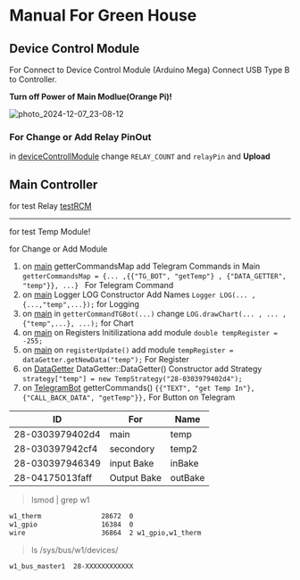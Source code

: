 #  Manual For Green House

## Device Control Module

For Connect to Device Control Module (Arduino Mega) Connect USB Type B to Controller. 

**Turn off Power of Main Modlue(Orange Pi)!**

![photo_2024-12-07_23-08-12](https://github.com/user-attachments/assets/dd9b4f2f-c5a1-43a2-8b79-8785d2c3cc9d)



### For Change or Add Relay PinOut
in [deviceControllModule](https://github.com/arturmart/GreenHose/blob/master/deviceControllModule/deviceControllModule.ino) change `RELAY_COUNT` and `relayPin` and **Upload**

## Main Controller

for test Relay [testRCM](https://github.com/arturmart/GreenHose/blob/master/Demo/testRCM.cpp)

--------
for test Temp Module!

for Change or Add Module 


1) on [main](https://github.com/arturmart/GreenHose/blob/master/Demo/main.cpp)  getterCommandsMap add Telegram Commands in Main `getterCommandsMap = {... ,{{"TG_BOT", "getTemp"} , {"DATA_GETTER", "temp"}}, ...} ` For Telegram Command
2) on [main](https://github.com/arturmart/GreenHose/blob/master/Demo/main.cpp) Logger LOG Constructor Add Names  `Logger LOG(... ,{...,"temp",...});` for Logging
3) on [main](https://github.com/arturmart/GreenHose/blob/master/Demo/main.cpp) in `getterCommandTGBot(...)` change `LOG.drawChart(... , ... ,{"temp",...}, ...);` for Chart
4) on [main](https://github.com/arturmart/GreenHose/blob/master/Demo/main.cpp) on Registers Initilizationa add module `double tempRegister = -255;`
5) on [main](https://github.com/arturmart/GreenHose/blob/master/Demo/main.cpp) on `registerUpdate()` add module `tempRegister = dataGetter.getNewData("temp");` For Register
6) on [DataGetter](https://github.com/arturmart/GreenHose/blob/master/Demo/DataGeter.cpp) DataGetter::DataGetter() Constructor add Strategy `strategy["temp"] = new TempStrategy("28-0303979402d4");` 
7) on [TelegramBot](https://github.com/arturmart/GreenHose/blob/master/Demo/TelegramBot.cpp) getterCommands() `{{"TEXT", "get Temp In"}, {"CALL_BACK_DATA", "getTemp"}},` For Button on Telegram
   
   
|ID|For                        | Name |
|--|--                        | --|
|28-0303979402d4| main | temp|
|28-030397942cf4| secondory|temp2|
|28-030397946349| input Bake |inBake|
|28-04175013faff| Output Bake | outBake|

>lsmod | grep w1
```bash
w1_therm               28672  0
w1_gpio                16384  0
wire                   36864  2 w1_gpio,w1_therm
```

>ls /sys/bus/w1/devices/
```
w1_bus_master1  28-XXXXXXXXXXXX
```
